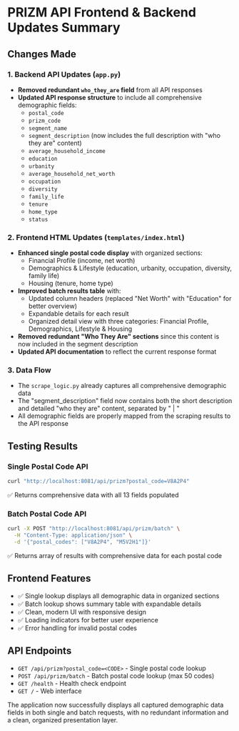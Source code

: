# PRIZM API Frontend & Backend Updates Summary

## Changes Made

### 1. Backend API Updates (`app.py`)

- **Removed redundant `who_they_are` field** from all API responses
- **Updated API response structure** to include all comprehensive demographic fields:
  - `postal_code`
  - `prizm_code`
  - `segment_name`
  - `segment_description` (now includes the full description with "who they are" content)
  - `average_household_income`
  - `education`
  - `urbanity`
  - `average_household_net_worth`
  - `occupation`
  - `diversity`
  - `family_life`
  - `tenure`
  - `home_type`
  - `status`

### 2. Frontend HTML Updates (`templates/index.html`)

- **Enhanced single postal code display** with organized sections:
  - Financial Profile (income, net worth)
  - Demographics & Lifestyle (education, urbanity, occupation, diversity, family life)
  - Housing (tenure, home type)
- **Improved batch results table** with:
  - Updated column headers (replaced "Net Worth" with "Education" for better overview)
  - Expandable details for each result
  - Organized detail view with three categories: Financial Profile, Demographics, Lifestyle & Housing
- **Removed redundant "Who They Are" sections** since this content is now included in the segment description
- **Updated API documentation** to reflect the current response format

### 3. Data Flow

- The `scrape_logic.py` already captures all comprehensive demographic data
- The "segment_description" field now contains both the short description and detailed "who they are" content, separated by " | "
- All demographic fields are properly mapped from the scraping results to the API response

## Testing Results

### Single Postal Code API

```bash
curl "http://localhost:8081/api/prizm?postal_code=V8A2P4"
```

✅ Returns comprehensive data with all 13 fields populated

### Batch Postal Code API

```bash
curl -X POST "http://localhost:8081/api/prizm/batch" \
  -H "Content-Type: application/json" \
  -d '{"postal_codes": ["V8A2P4", "M5V2H1"]}'
```

✅ Returns array of results with comprehensive data for each postal code

## Frontend Features

- ✅ Single lookup displays all demographic data in organized sections
- ✅ Batch lookup shows summary table with expandable details
- ✅ Clean, modern UI with responsive design
- ✅ Loading indicators for better user experience
- ✅ Error handling for invalid postal codes

## API Endpoints

- `GET /api/prizm?postal_code=<CODE>` - Single postal code lookup
- `POST /api/prizm/batch` - Batch postal code lookup (max 50 codes)
- `GET /health` - Health check endpoint
- `GET /` - Web interface

The application now successfully displays all captured demographic data fields in both single and batch requests, with no redundant information and a clean, organized presentation layer.
